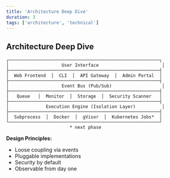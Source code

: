 ```yaml
---
title: 'Architecture Deep Dive'
duration: 3
tags: ['architecture', 'technical']
---
```


## Architecture Deep Dive

```
┌─────────────────────────────────────────────────────────┐
│                    User Interface                        │
├─────────────────────────────────────────────────────────┤
│  Web Frontend  │  CLI  │  API Gateway  │  Admin Portal  │
├─────────────────────────────────────────────────────────┤
│                    Event Bus (Pub/Sub)                   │
├─────────────────────────────────────────────────────────┤
│   Queue   │  Monitor  │  Storage  │  Security Scanner   │
├─────────────────────────────────────────────────────────┤
│              Execution Engine (Isolation Layer)          │
├─────────────────────────────────────────────────────────┤
│  Subprocess  │  Docker  │  gVisor  │  Kubernetes Jobs*  │
└─────────────────────────────────────────────────────────┘
                        * next phase
```

**Design Principles:**

- Loose coupling via events
- Pluggable implementations
- Security by default
- Observable from day one
